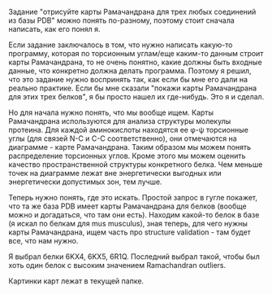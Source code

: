 Задание "отрисуйте карты Рамачандрана для трех любых соединений из базы PDB" можно понять по-разному, 
поэтому стоит сначала написать, как его понял я.

Если задание заключалось в том, что нужно написать какую-то программу, которая по торсионным углам/еще каким-то данным строит 
карты Рамачандрана, то не очень понятно, какие должны быть входные данные, что конкретно должна делать программа. Поэтому 
я решил, что это задание нужно воспринять так, как если бы мне его дали на реально практике. Если бы мне сказали "покажи карты 
Рамачандрана для этих трех белков", я бы просто нашел их где-нибудь. Это я и сделал.

Но для начала нужно понять, что мы вообще ищем. Карты Рамачандрана используются для анализа структуры молекулы протеина. 
Для каждой аминокислоты находятся ее φ-ψ торсионные углы (для связей N-C и C-C соответственно), 
они отмечаются на диаграмме - карте Рамачандрана. Таким образом мы можем понять распределение торсионных углов. 
Кроме этого мы можем оценить качество пространственной структуры конкретного белка. Чем меньше точек на диаграмме лежат вне 
энергетически выгодных или энергетически допустимых зон, тем лучше.

Теперь нужно понять, где это искать. Простой запрос в гугле покажет, что та же база PDB имеет карты Рамачандрана для белков 
(вообще можно и догадаться, что там они есть). Находим какой-то белок в базе (я искал по белкам для mus musculus), 
зная теперь, для чего нужны карты Рамачандрана, ищем часть про structure validation - там будет все, что нам нужно.

Я выбрал белки 6KX4, 6KX5, 6R1Q. Последний выбрал такой, чтобы был хоть один белок с высоким значением Ramachandran outliers.

Картинки карт лежат в текущей папке.
